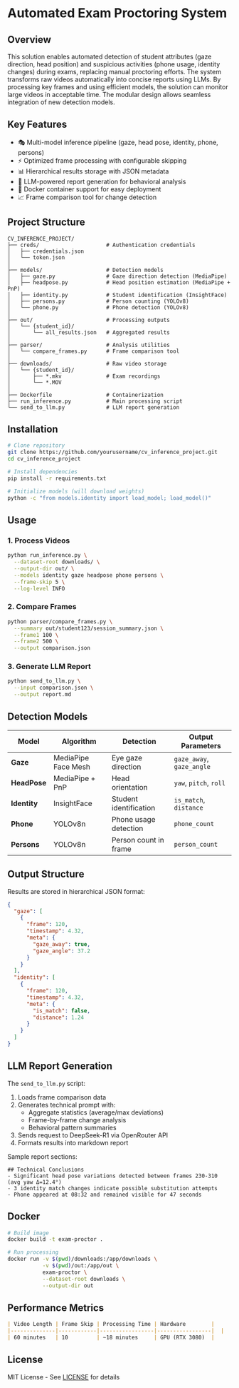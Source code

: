 # Automated Exam Proctoring System

## Overview
This solution enables automated detection of student attributes (gaze direction, head position) and suspicious activities (phone usage, identity changes) during exams, replacing manual proctoring efforts. The system transforms raw videos automatically into concise reports using LLMs. By processing key frames and using efficient models, the solution can monitor large videos in acceptable time. The modular design allows seamless integration of new detection models.

## Key Features
- 🎭 Multi-model inference pipeline (gaze, head pose, identity, phone, persons)
- ⚡ Optimized frame processing with configurable skipping
- 📊 Hierarchical results storage with JSON metadata
- 🤖 LLM-powered report generation for behavioral analysis
- 🐳 Docker container support for easy deployment
- 📈 Frame comparison tool for change detection

## Project Structure
```
CV_INFERENCE_PROJECT/
├── creds/                     # Authentication credentials
│   ├── credentials.json
│   └── token.json
│
├── models/                    # Detection models
│   ├── gaze.py                # Gaze direction detection (MediaPipe)
│   ├── headpose.py            # Head position estimation (MediaPipe + PnP)
│   ├── identity.py            # Student identification (InsightFace)
│   ├── persons.py             # Person counting (YOLOv8)
│   └── phone.py               # Phone detection (YOLOv8)
│
├── out/                       # Processing outputs
│   └── {student_id}/
│       └── all_results.json   # Aggregated results
│
├── parser/                    # Analysis utilities
│   └── compare_frames.py      # Frame comparison tool
│
├── downloads/                 # Raw video storage
│   └── {student_id}/
│       ├── *.mkv              # Exam recordings
│       └── *.MOV
│
├── Dockerfile                 # Containerization
├── run_inference.py           # Main processing script
└── send_to_llm.py             # LLM report generation
```

## Installation
```bash
# Clone repository
git clone https://github.com/yourusername/cv_inference_project.git
cd cv_inference_project

# Install dependencies
pip install -r requirements.txt

# Initialize models (will download weights)
python -c "from models.identity import load_model; load_model()"
```

## Usage

### 1. Process Videos
```bash
python run_inference.py \
  --dataset-root downloads/ \
  --output-dir out/ \
  --models identity gaze headpose phone persons \
  --frame-skip 5 \
  --log-level INFO
```

### 2. Compare Frames
```bash
python parser/compare_frames.py \
  --summary out/student123/session_summary.json \
  --frame1 100 \
  --frame2 500 \
  --output comparison.json
```

### 3. Generate LLM Report
```bash
python send_to_llm.py \
  --input comparison.json \
  --output report.md
```

## Detection Models

| Model       | Algorithm              | Detection                           | Output Parameters              |
|-------------|------------------------|-------------------------------------|--------------------------------|
| **Gaze**    | MediaPipe Face Mesh    | Eye gaze direction                 | `gaze_away`, `gaze_angle`     |
| **HeadPose**| MediaPipe + PnP        | Head orientation                   | `yaw`, `pitch`, `roll`        |
| **Identity**| InsightFace            | Student identification             | `is_match`, `distance`        |
| **Phone**   | YOLOv8n                | Phone usage detection              | `phone_count`                 |
| **Persons** | YOLOv8n                | Person count in frame              | `person_count`                |

## Output Structure
Results are stored in hierarchical JSON format:
```json
{
  "gaze": [
    {
      "frame": 120,
      "timestamp": 4.32,
      "meta": {
        "gaze_away": true,
        "gaze_angle": 37.2
      }
    }
  ],
  "identity": [
    {
      "frame": 120,
      "timestamp": 4.32,
      "meta": {
        "is_match": false,
        "distance": 1.24
      }
    }
  ]
}
```

## LLM Report Generation
The `send_to_llm.py` script:
1. Loads frame comparison data
2. Generates technical prompt with:
   - Aggregate statistics (average/max deviations)
   - Frame-by-frame change analysis
   - Behavioral pattern summaries
3. Sends request to DeepSeek-R1 via OpenRouter API
4. Formats results into markdown report

Sample report sections:
```
## Technical Conclusions
- Significant head pose variations detected between frames 230-310 (avg yaw Δ=12.4°)
- 3 identity match changes indicate possible substitution attempts
- Phone appeared at 08:32 and remained visible for 47 seconds
```

## Docker
```bash
# Build image
docker build -t exam-proctor .

# Run processing
docker run -v $(pwd)/downloads:/app/downloads \
           -v $(pwd)/out:/app/out \
           exam-proctor \
           --dataset-root downloads \
           --output-dir out
```

## Performance Metrics
```markdown
| Video Length | Frame Skip | Processing Time | Hardware        |
|--------------|------------|-----------------|-----------------|  |
| 60 minutes   | 10         | ~18 minutes     | GPU (RTX 3080)  |
```

## License
MIT License - See [LICENSE](LICENSE) for details

